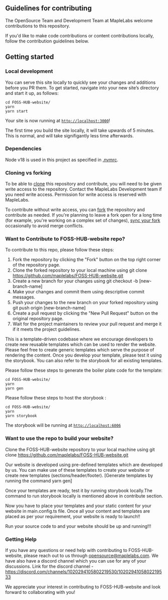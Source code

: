 ## Guidelines for contributing

The OpenSource Team and Development Team at MapleLabs welcome contributions to this repository. 

If you'd like to make code contributions or content contributions locally, follow the contribution guidelines below.

## Getting started

### Local development

You can serve this site locally to quickly see your changes and additions before you PR them. To get started, navigate into your new site’s directory and start it up, as follows:

```shell
cd FOSS-HUB-website/
yarn
yarn start
```

Your site is now running at [`http://localhost:3000`](http://localhost:3000)!

The first time you build the site locally, it will take upwards of 5 minutes. This is normal, and will take signifigantly less time afterwards.

### Dependencies

Node v18 is used in this project as specified in [.nvmrc](https://github.com/newrelic/developer-website/blob/master/.nvmrc).

### Cloning vs forking

To be able to [clone](https://help.github.com/en/github/creating-cloning-and-archiving-repositories/cloning-a-repository) this repository and contribute, you will need to be given write access to the repository. Contact the MapleLabs Development team if you need write access. Permission for write access is reserved with MapleLabs.

To contribute without write access, you can [fork](https://help.github.com/en/github/getting-started-with-github/fork-a-repo) the repository and contribute as needed. If you're planning to leave a fork open for a long time (for example, you're working on a complex set of changes), [sync your fork](https://docs.github.com/en/github/collaborating-with-issues-and-pull-requests/syncing-a-fork) occasionally to avoid merge conflicts.

### Want to Contribute to FOSS-HUB-website repo?

To contribute to this repo, please follow these steps:

1. Fork the repository by clicking the "Fork" button on the top right corner of the repository page.
2. Clone the forked repository to your local machine using git clone https://github.com/maplelabs/FOSS-HUB-website.git
3. Create a new branch for your changes using git checkout -b [new-branch-name]
4. Make your changes and commit them using descriptive commit messages.
5. Push your changes to the new branch on your forked repository using git push origin [new-branch-name]
6. Create a pull request by clicking the "New Pull Request" button on the original repository page.
7. Wait for the project maintainers to review your pull request and merge it if it meets the project guidelines.

This is a template-driven codebase where we encourage developers to create new reusable templates which can be used to render the website. Please feel free to create generic templates which serve the purpose of rendering the content. Once you develop your template, please test it using the storybook. You can also refer to the storybook for all existing templates.

Please follow these steps to generate the boiler plate code for the template: 

```shell
cd FOSS-HUB-website/
yarn
yarn gen
```

Please follow these steps to host the storybook : 

```shell
cd FOSS-HUB-website/
yarn
yarn storybook
```
The storybook will be running at [`http://localhost:6006`](http://localhost:6006)

### Want to use the repo to build your website?

Clone the FOSS-HUB-website repository to your local machine using git clone https://github.com/maplelabs/FOSS-HUB-website.git

Our website is developed using pre-defined templates which are developed by us. You can make use of these templates to create your website or create new templates (sections/header/footer). [Generate templates by running the command yarn gen]

Once your templates are ready, test it by running storybook locally.The command to run storybook locally is mentioned above in contribute section.

Now you have to place your templates and your static content for your website in main.config.ts file. Once all your content and templates are placed as per your requirement, your website is ready to launch!! 

Run your source code to and your website should be up and running!!!

### Getting Help

If you have any questions or need help with contributing to FOSS-HUB-website, please reach out to us through opensource@maplelabs.com. 
We have also have a discord channel which you can use for any of your discussions.
Link for the discord channel - https://discord.com/channels/1020294105802219530/1020294105802219533

We appreciate your interest in contributing to FOSS-HUB-website and look forward to collaborating with you!
